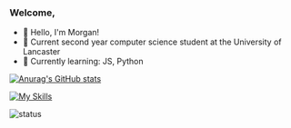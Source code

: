 ### Welcome,

* :wave: Hello, I'm Morgan!
* 🔭 Current second year computer science student at the University of Lancaster
* 🌱 Currently learning: JS, Python

[![Anurag's GitHub stats](https://github-readme-stats.vercel.app/api?username=OCarrollM&show_icons=true&theme=radical)](https://github.com/anuraghazra/github-readme-stats)

[![My Skills](https://skillicons.dev/icons?i=c,js,java,ps,ae,py,r,vscode&perline=4)](https://skillicons.dev)

<img src="https://camo.githubusercontent.com/f5ee514f30b7c70f248eb0ec9f31e7ac48f808dc23b18d047d36b4b4867d6d72/68747470733a2f2f6e6f63616368652e616476616974682e776f726b6572732e6465763f75726c3d68747470733a2f2f696d672e736869656c64732e696f2f656e64706f696e743f75726c3d68747470733a2f2f6465762e646973636f726470726f66696c65732e6d652f6170692f62616467652f7374617475732f3237363534343634393134383233353737363f73696d706c653d74727565" alt="status" data-canonical-src="https://nocache.advaith.workers.dev?url=https://img.shields.io/endpoint?url=https://dev.discordprofiles.me/api/badge/status/276544649148235776?simple=true" style="max-width: 100%;">

<!--
**OCarrollM/OCarrollM** is a ✨ _special_ ✨ repository because its `README.md` (this file) appears on your GitHub profile.

Here are some ideas to get you started:

- 🔭 I’m currently working on ...
- 🌱 I’m currently learning ...
- 👯 I’m looking to collaborate on ...
- 🤔 I’m looking for help with ...
- 💬 Ask me about ...
- 📫 How to reach me: ...
- 😄 Pronouns: ...
- ⚡ Fun fact: ...
-->
